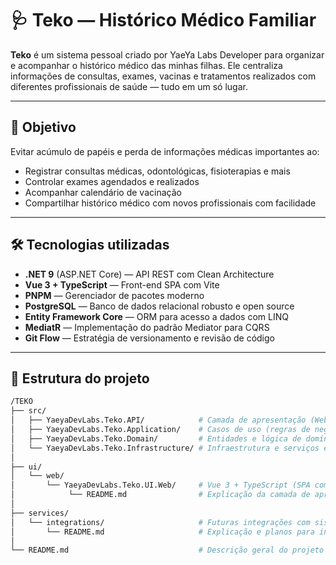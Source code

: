 # 🩺 Teko — Histórico Médico Familiar

**Teko** é um sistema pessoal criado por YaeYa Labs Developer para organizar e acompanhar o histórico médico das minhas filhas. Ele centraliza informações de consultas, exames, vacinas e tratamentos realizados com diferentes profissionais de saúde — tudo em um só lugar.

---

## 📌 Objetivo

Evitar acúmulo de papéis e perda de informações médicas importantes ao:
- Registrar consultas médicas, odontológicas, fisioterapias e mais
- Controlar exames agendados e realizados
- Acompanhar calendário de vacinação
- Compartilhar histórico médico com novos profissionais com facilidade

---

## 🛠️ Tecnologias utilizadas

- **.NET 9** (ASP.NET Core) — API REST com Clean Architecture
- **Vue 3 + TypeScript** — Front-end SPA com Vite
- **PNPM** — Gerenciador de pacotes moderno
- **PostgreSQL** — Banco de dados relacional robusto e open source
- **Entity Framework Core** — ORM para acesso a dados com LINQ
- **MediatR** — Implementação do padrão Mediator para CQRS
- **Git Flow** — Estratégia de versionamento e revisão de código

---

## 📂 Estrutura do projeto

```bash
/TEKO
├── src/
│   ├── YaeyaDevLabs.Teko.API/            # Camada de apresentação (Web API)
│   ├── YaeyaDevLabs.Teko.Application/    # Casos de uso (regras de negócio do sistema)
│   ├── YaeyaDevLabs.Teko.Domain/         # Entidades e lógica de domínio
│   └── YaeyaDevLabs.Teko.Infrastructure/ # Infraestrutura e serviços externos
│
├── ui/
│   └── web/
│       └── YaeyaDevLabs.Teko.UI.Web/     # Vue 3 + TypeScript (SPA com Vite, pnpm, Pinia, Vuetify 3)
│            └── README.md                # Explicação da camada de apresentação para acesso via web
│
├── services/
│   └── integrations/                     # Futuras integrações com sistemas da Health Information Systems
│       └── README.md                     # Explicação e planos para integrações clínicas 
│
└── README.md                             # Descrição geral do projeto
